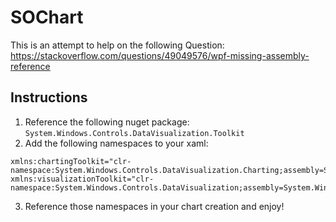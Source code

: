 # SOChart
This is an attempt to help on the following Question:
https://stackoverflow.com/questions/49049576/wpf-missing-assembly-reference

## Instructions
1. Reference the following nuget package: `System.Windows.Controls.DataVisualization.Toolkit`
2. Add the following namespaces to your xaml:
```
xmlns:chartingToolkit="clr-namespace:System.Windows.Controls.DataVisualization.Charting;assembly=System.Windows.Controls.DataVisualization.Toolkit"
xmlns:visualizationToolkit="clr-namespace:System.Windows.Controls.DataVisualization;assembly=System.Windows.Controls.DataVisualization.Toolkit"
```
3. Reference those namespaces in your chart creation and enjoy!
